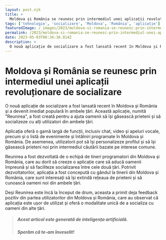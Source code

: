 ```yaml
---
layout: post.njk
title: >
  Moldova și România se reunesc prin intermediul unei aplicații revoluționare de socializare
tags: ['tehnologie', 'socializare', 'Moldova', 'România', 'aplicație']
featuredImage: /_images/2023/moldova-si-romania-se-reunesc-prin-intermediul-unei-aplicatii-revolutionare-de-socializare.jpg
permalink: /2023/moldova-si-romania-se-reunesc-prin-intermediul-unei-aplicatii-revolutionare-de-socializare.html
date: 2023-05-03T06:34:38.014Z
description: >
  O nouă aplicație de socializare a fost lansată recent în Moldova și România și a devenit imediat populară în ambele țări. Această aplicație, numită "Reunirea", a fost creată pentru a ajuta oamenii să își găsească prieteni și să socializeze cu alți utilizatori din ambele țări. 
---
```


# Moldova și România se reunesc prin intermediul unei aplicații revoluționare de socializare

O nouă aplicație de socializare a fost lansată recent în Moldova și România și a devenit imediat populară în ambele țări. Această aplicație, numită "Reunirea", a fost creată pentru a ajuta oamenii să își găsească prieteni și să socializeze cu alți utilizatori din ambele țări. 

Aplicația oferă o gamă largă de funcții, inclusiv chat, video și apeluri vocale, precum și o listă de evenimente și întâlniri programate în Moldova și România. De asemenea, utilizatorii pot să își personalizeze profilul și să își găsească prieteni noi prin intermediul căutării bazate pe interese comune. 

Reunirea a fost dezvoltată de o echipă de tineri programatori din Moldova și România, care au dorit să creeze o aplicație care să aducă oamenii împreună și să faciliteze socializarea între cele două țări. Potrivit dezvoltatorilor, aplicația a fost concepută cu gândul la tinerii din Moldova și România, care sunt interesați să își extindă rețeaua de prieteni și să cunoască oameni noi din ambele țări. 

Deși Reunirea este încă la început de drum, aceasta a primit deja feedback pozitiv din partea utilizatorilor din Moldova și România, care au observat că aplicația este ușor de utilizat și oferă o modalitate unică de a socializa cu oameni din alte țări.

> ##### Acest articol este generată de inteligența artificială.
> ##### Sperăm că te-am înveselit!
